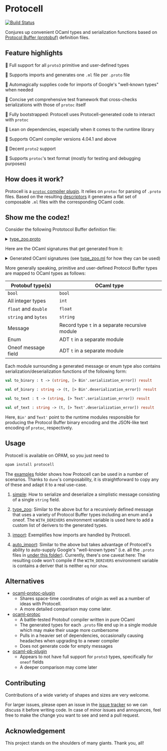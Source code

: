 # Protocell

[![Build Status](https://travis-ci.org/martinslota/protocell.svg?branch=master)](https://travis-ci.org/martinslota/protocell)

Conjures up convenient OCaml types and serialization functions based on
[Protocol Buffer (protobuf)](https://developers.google.com/protocol-buffers)
definition files.

## Feature highlights

:camel: Full support for all `proto3` primitive and user-defined types

:camel: Supports imports and generates one `.ml` file per `.proto` file

:camel: Automagically supplies code for imports of Google's "well-known types" when needed

:camel: Concise yet comprehensive test framework that cross-checks serializations with those of `protoc` itself

:camel: Fully bootstrapped: Protocell uses Protocell-generated code to interact with `protoc`

:camel: Lean on dependencies, especially when it comes to the runtime library

:camel: Supports OCaml compiler versions 4.04.1 and above

:camel: Decent `proto2` support

:camel: Supports `protoc`'s text format (mostly for testing and debugging purposes)

## How does it work?

Protocell is a [`protoc` compiler
plugin](https://developers.google.com/protocol-buffers/docs/reference/other).
It relies on `protoc` for parsing of `.proto` files. Based on the resulting
[descriptors](https://github.com/protocolbuffers/protobuf/blob/master/src/google/protobuf/compiler/plugin.proto)
it generates a flat set of composable `.ml` files with the corresponding
OCaml code.

## Show me the codez!

Consider the following Prototocol Buffer definition file:

<details>
  <summary><a href="example/type_zoo/type_zoo.proto">type_zoo.proto</a></summary>
  
```protobuf
syntax = "proto3";

enum Platypus {
  SITTING = 0;
  STANDING = 1;
  LYING = 2;
  OTHER = 3;
}

message Exposition {
  int32 alpaca = 1;
  int64 bear = 2;
  sint32 cuckoo = 3;
  sint64 dolphin = 4;
  uint32 elephant = 5;
  uint64 fox = 6;
  fixed32 giraffe = 7;
  repeated fixed64 hest = 8;
  sfixed32 indri = 9;
  sfixed64 jellyfish = 10;
  float kingfisher = 11;
  double llama = 12;
  bool meerkat = 13;
  string nightingale = 14;
  bytes octopus = 15;
  Platypus platypus = 16;
  oneof cute {
    string quetzal = 17;
    string redPanda = 18;
  }
  repeated Exposition pavilion = 19;
}
```
</details>

Here are the OCaml signatures that get generated from it:

<details>
  <summary>Generated OCaml signatures (see <a href="example/type_zoo/type_zoo.ml">type_zoo.ml</a> for how they can be used)</summary>
  
```ocaml
module Platypus : sig
  type t =
    | Sitting
    | Standing
    | Lying
    | Other
  [@@deriving eq, show]

  val default : unit -> t

  val to_int : t -> int

  val of_int : int -> t option

  val to_string : t -> string

  val of_string : string -> t option
end

module rec Exposition : sig
  module Cute : sig
    type t =
      | Quetzal of string
      | Red_panda of string
    [@@deriving eq, show]

    val quetzal : string -> t
    val red_panda : string -> t
  end

  type t = {
    alpaca : int;
    bear : int;
    cuckoo : int;
    dolphin : int;
    elephant : int;
    fox : int;
    giraffe : int;
    hest : int list;
    indri : int;
    jellyfish : int;
    kingfisher : float;
    llama : float;
    meerkat : bool;
    nightingale : string;
    octopus : string;
    platypus : Platypus.t;
    cute : Cute.t option;
    pavilion : Exposition.t list;
  }
  [@@deriving eq, show]

  val to_binary : t -> (string, [> Bin'.serialization_error]) result

  val of_binary : string -> (t, [> Bin'.deserialization_error]) result

  val to_text : t -> (string, [> Text'.serialization_error]) result

  val of_text : string -> (t, [> Text'.deserialization_error]) result
end
```
</details>

More generally speaking, primitive and user-defined Protocol Buffer types are mapped to OCaml types as follows:

| Protobuf type(s) | OCaml type |
| --- | --- |
| `bool` | `bool` |
| All integer types | `int` |
| `float` and `double` | `float` |
| `string` and `bytes` | `string` |
| Message | Record type `t` in a separate recursive module |
| Enum | ADT `t` in a separate module |
| Oneof message field | ADT `t` in a separate module |

Each module surrounding a generated message or enum type also contains
serialization/deserialization functions of the following form:

```ocaml
val to_binary : t -> (string, [> Bin'.serialization_error]) result

val of_binary : string -> (t, [> Bin'.deserialization_error]) result

val to_text : t -> (string, [> Text'.serialization_error]) result

val of_text : string -> (t, [> Text'.deserialization_error]) result
```

Here, `Bin'` and `Text'` point to the runtime modules responsible for
producing the Protocol Buffer binary encoding and the JSON-like text encoding
of `protoc`, respectively.

## Usage

Protocell is available on OPAM, so you just need to

```sh
opam install protocell
```

The [examples](examples) folder shows how Protocell can be used in a number
of scenarios. Thanks to `dune`'s composability, it is straightforward to copy
any of these and adapt it to a real use-case.

1. [simple](examples/simple): How to serialize and deserialize a simplistic
message consisting of a single `string` field.

1. [type_zoo](examples/type_zoo): Similar to the above but for a recursively
defined message that uses a variety of Protocol Buffer types including an
enum and a oneof. The `WITH_DERIVERS` environment variable is used here to
add a custom list of derivers to the generated types.

1. [import](examples/import): Exemplifies how imports are handled by Protocell.

1. [auto_import](examples/auto_import): Similar to the above but takes
advantage of Protocell's ability to auto-supply Google's "well-known types"
(i.e. all the `.proto` files in [under this
folder](https://github.com/protocolbuffers/protobuf/tree/master/src/google/protobuf)).
Currently, there's one caveat here: The resulting code won't compile if the
`WITH_DERIVERS` environment variable is contains a deriver that is neither
`eq` nor `show`.

## Alternatives

* [ocaml-protoc-plugin](https://github.com/issuu/ocaml-protoc-plugin)
  * Shares space-time coordinates of origin as well as a number of ideas with
    Protocell.
  * A more detailed comparison may come later.
* [ocaml-protoc](https://github.com/mransan/ocaml-protoc)
  * A battle-tested Protobuf compiler written in pure OCaml
  * The generated types for each `.proto` file end up in a single module which
    may make their usage more cumbersome
  * Pulls in a heavier set of dependencies, occasionally causing headaches when
    upgrading to a newer compiler
  * Does not generate code for empty messages
* [ocaml-pb-plugin](https://github.com/yallop/ocaml-pb-plugin)
  * Appears to not have full support for `proto3` types, specifically for
    `oneof` fields
  * A deeper comparison may come later

## Contributing

Contributions of a wide variety of shapes and sizes are very welcome.

For larger issues, please open an issue in the [issue
tracker](https://github.com/martinslota/protocell/issues) so we can discuss
it before writing code. In case of minor issues and annoyances, feel free to
make the change you want to see and send a pull request.

## Acknowledgement

This project stands on the shoulders of many giants. Thank you, all!
